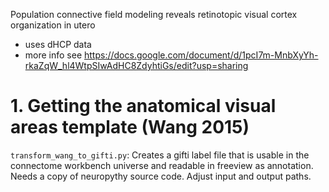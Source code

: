 Population connective field modeling reveals retinotopic visual cortex organization in utero

- uses dHCP data
- more info see https://docs.google.com/document/d/1pcI7m-MnbXyYh-rkaZqW_hl4WtpSIwAdHC8ZdyhtiGs/edit?usp=sharing
# 1. Getting the anatomical visual areas template (Wang 2015)

`transform_wang_to_gifti.py`: Creates a gifti label file that is usable in the connectome workbench universe and readable in freeview as annotation. Needs a copy of neuropythy source code. Adjust input and output paths. 
